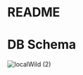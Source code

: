 # README

# DB Schema

![localWild (2)](https://github.com/user-attachments/assets/c22f370e-61ba-44e3-ab0b-3075b9282742)

